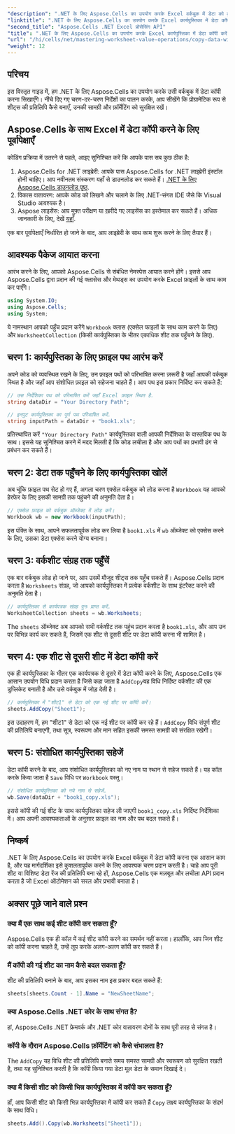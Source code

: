 ```yaml
---
"description": ".NET के लिए Aspose.Cells का उपयोग करके Excel वर्कबुक में डेटा को कुशलतापूर्वक कॉपी करना सीखें। शीट्स की आसानी से प्रतिलिपि बनाने, डेटा स्थानांतरित करने और Excel फ़ाइलों को आसानी से प्रबंधित करने के लिए इस चरण-दर-चरण मार्गदर्शिका का पालन करें।"
"linktitle": ".NET के लिए Aspose.Cells का उपयोग करके Excel कार्यपुस्तिका में डेटा कॉपी करें"
"second_title": "Aspose.Cells .NET Excel प्रोसेसिंग API"
"title": ".NET के लिए Aspose.Cells का उपयोग करके Excel कार्यपुस्तिका में डेटा कॉपी करें"
"url": "/hi/cells/net/mastering-worksheet-value-operations/copy-data-within-excel-workbook/"
"weight": 12
---
```


## परिचय

इस विस्तृत गाइड में, हम .NET के लिए Aspose.Cells का उपयोग करके उसी वर्कबुक में डेटा कॉपी करना सिखाएँगे। नीचे दिए गए चरण-दर-चरण निर्देशों का पालन करके, आप सीखेंगे कि प्रोग्रामेटिक रूप से शीट्स की प्रतिलिपि कैसे बनाएँ, उनकी सामग्री और फ़ॉर्मेटिंग को सुरक्षित रखें।

## Aspose.Cells के साथ Excel में डेटा कॉपी करने के लिए पूर्वापेक्षाएँ

कोडिंग प्रक्रिया में उतरने से पहले, आइए सुनिश्चित करें कि आपके पास सब कुछ ठीक है:

1. Aspose.Cells for .NET लाइब्रेरी: आपके पास Aspose.Cells for .NET लाइब्रेरी इंस्टॉल होनी चाहिए। आप नवीनतम संस्करण यहाँ से डाउनलोड कर सकते हैं। [.NET के लिए Aspose.Cells डाउनलोड पृष्ठ](https://releases.aspose.com/cells/net/).
2. विकास वातावरण: आपके कोड को लिखने और चलाने के लिए .NET-संगत IDE जैसे कि Visual Studio आवश्यक है।
3. Aspose लाइसेंस: आप मुफ़्त परीक्षण या ख़रीदे गए लाइसेंस का इस्तेमाल कर सकते हैं। अधिक जानकारी के लिए, देखें [यहाँ](https://purchase.aspose.com/temporary-license/).

एक बार पूर्वापेक्षाएँ निर्धारित हो जाने के बाद, आप लाइब्रेरी के साथ काम शुरू करने के लिए तैयार हैं।

## आवश्यक पैकेज आयात करना

आरंभ करने के लिए, आपको Aspose.Cells से संबंधित नेमस्पेस आयात करने होंगे। इससे आप Aspose.Cells द्वारा प्रदान की गई क्लासेस और मेथड्स का उपयोग करके Excel फ़ाइलों के साथ काम कर पाएँगे।

```csharp
using System.IO;
using Aspose.Cells;
using System;
```

ये नामस्थान आपको पहुँच प्रदान करेंगे `Workbook` क्लास (एक्सेल फाइलों के साथ काम करने के लिए) और `WorksheetCollection` (किसी कार्यपुस्तिका के भीतर एकाधिक शीट तक पहुँचने के लिए).

## चरण 1: कार्यपुस्तिका के लिए फ़ाइल पथ आरंभ करें

अपने कोड को व्यवस्थित रखने के लिए, उन फ़ाइल पथों को परिभाषित करना ज़रूरी है जहाँ आपकी वर्कबुक स्थित है और जहाँ आप संशोधित फ़ाइल को सहेजना चाहते हैं। आप पथ इस प्रकार निर्दिष्ट कर सकते हैं:

```csharp
// उस निर्देशिका पथ को परिभाषित करें जहाँ Excel फ़ाइल स्थित है.
string dataDir = "Your Directory Path";

// इनपुट कार्यपुस्तिका का पूर्ण पथ परिभाषित करें.
string inputPath = dataDir + "book1.xls";
```

प्रतिस्थापित करें `"Your Directory Path"` कार्यपुस्तिका वाली आपकी निर्देशिका के वास्तविक पथ के साथ। इससे यह सुनिश्चित करने में मदद मिलती है कि कोड लचीला है और आप पथों का प्रभावी ढंग से प्रबंधन कर सकते हैं।

## चरण 2: डेटा तक पहुँचने के लिए कार्यपुस्तिका खोलें

अब चूंकि फ़ाइल पथ सेट हो गए हैं, अगला चरण एक्सेल वर्कबुक को लोड करना है `Workbook` यह आपको हेरफेर के लिए इसकी सामग्री तक पहुंचने की अनुमति देता है।

```csharp
// एक्सेल फ़ाइल को वर्कबुक ऑब्जेक्ट में लोड करें।
Workbook wb = new Workbook(inputPath);
```

इस पंक्ति के साथ, आपने सफलतापूर्वक लोड कर लिया है `book1.xls` में `wb` ऑब्जेक्ट को एक्सेस करने के लिए, उसका डेटा एक्सेस करने योग्य बनाना।

## चरण 3: वर्कशीट संग्रह तक पहुँचें

एक बार वर्कबुक लोड हो जाने पर, आप उसमें मौजूद शीट्स तक पहुँच सकते हैं। Aspose.Cells प्रदान करता है `Worksheets` संग्रह, जो आपको कार्यपुस्तिका में प्रत्येक वर्कशीट के साथ इंटरैक्ट करने की अनुमति देता है।

```csharp
// कार्यपुस्तिका से कार्यपत्रक संग्रह पुनः प्राप्त करें.
WorksheetCollection sheets = wb.Worksheets;
```

The `sheets` ऑब्जेक्ट अब आपको सभी वर्कशीट तक पहुंच प्रदान करता है `book1.xls`, और आप उन पर विभिन्न कार्य कर सकते हैं, जिसमें एक शीट से दूसरी शीट पर डेटा कॉपी करना भी शामिल है।

## चरण 4: एक शीट से दूसरी शीट में डेटा कॉपी करें

एक ही कार्यपुस्तिका के भीतर एक कार्यपत्रक से दूसरे में डेटा कॉपी करने के लिए, Aspose.Cells एक आसान उपयोग विधि प्रदान करता है जिसे कहा जाता है `AddCopy`यह विधि निर्दिष्ट वर्कशीट की एक डुप्लिकेट बनाती है और उसे वर्कबुक में जोड़ देती है।

```csharp
// कार्यपुस्तिका में "शीट1" से डेटा को एक नई शीट पर कॉपी करें।
sheets.AddCopy("Sheet1");
```

इस उदाहरण में, हम "शीट1" से डेटा को एक नई शीट पर कॉपी कर रहे हैं। `AddCopy` विधि संपूर्ण शीट की प्रतिलिपि बनाएगी, तथा सूत्र, स्वरूपण और मान सहित इसकी समस्त सामग्री को संरक्षित रखेगी।

## चरण 5: संशोधित कार्यपुस्तिका सहेजें

डेटा कॉपी करने के बाद, आप संशोधित कार्यपुस्तिका को नए नाम या स्थान से सहेज सकते हैं। यह कॉल करके किया जाता है `Save` विधि पर `Workbook` वस्तु।

```csharp
// संशोधित कार्यपुस्तिका को नये नाम से सहेजें.
wb.Save(dataDir + "book1_copy.xls");
```

इससे कॉपी की गई शीट के साथ कार्यपुस्तिका सहेज ली जाएगी `book1_copy.xls` निर्दिष्ट निर्देशिका में। आप अपनी आवश्यकताओं के अनुसार फ़ाइल का नाम और पथ बदल सकते हैं।

## निष्कर्ष

.NET के लिए Aspose.Cells का उपयोग करके Excel वर्कबुक में डेटा कॉपी करना एक आसान काम है, और यह मार्गदर्शिका इसे कुशलतापूर्वक करने के लिए आवश्यक चरण प्रदान करती है। चाहे आप पूरी शीट या विशिष्ट डेटा रेंज की प्रतिलिपि बना रहे हों, Aspose.Cells एक मज़बूत और लचीला API प्रदान करता है जो Excel ऑटोमेशन को सरल और प्रभावी बनाता है।

## अक्सर पूछे जाने वाले प्रश्न

### क्या मैं एक साथ कई शीट कॉपी कर सकता हूँ?

Aspose.Cells एक ही कॉल में कई शीट कॉपी करने का समर्थन नहीं करता। हालाँकि, आप जिन शीट को कॉपी करना चाहते हैं, उन्हें लूप करके अलग-अलग कॉपी कर सकते हैं।

### मैं कॉपी की गई शीट का नाम कैसे बदल सकता हूँ?

शीट की प्रतिलिपि बनाने के बाद, आप इसका नाम इस प्रकार बदल सकते हैं:

```csharp
sheets[sheets.Count - 1].Name = "NewSheetName";
```

### क्या Aspose.Cells .NET कोर के साथ संगत है?

हां, Aspose.Cells .NET फ्रेमवर्क और .NET कोर वातावरण दोनों के साथ पूरी तरह से संगत है।

### कॉपी के दौरान Aspose.Cells फ़ॉर्मेटिंग को कैसे संभालता है?

The `AddCopy` यह विधि शीट की प्रतिलिपि बनाते समय समस्त सामग्री और स्वरूपण को सुरक्षित रखती है, तथा यह सुनिश्चित करती है कि कॉपी किया गया डेटा मूल डेटा के समान दिखाई दे।

### क्या मैं किसी शीट को किसी भिन्न कार्यपुस्तिका में कॉपी कर सकता हूँ?

हाँ, आप किसी शीट को किसी भिन्न कार्यपुस्तिका में कॉपी कर सकते हैं `Copy` लक्ष्य कार्यपुस्तिका के संदर्भ के साथ विधि।

```csharp
sheets.Add().Copy(wb.Worksheets["Sheet1"]);
```